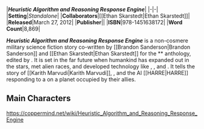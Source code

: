 |***Heuristic Algorithm and Reasoning Response Engine***|
|-|-|
|**Setting**|*Standalone*|
|**Collaborators**|[[Ethan Skarstedt\|Ethan Skarstedt]]|
|**Released**|March 27, 2012|
|**Publisher**||
|**ISBN**|978-1451638172|
|**Word Count**|8,869|

***Heuristic Algorithm and Reasoning Response Engine*** is a non-cosmere military science fiction story co-written by [[Brandon Sanderson\|Brandon Sanderson]] and [[Ethan Skarstedt\|Ethan Skarstedt]] for the ** anthology, edited by . It is set in the far future when humankind has expanded out in the stars, met alien races, and developed technology like , , and . It tells the story of [[Karith Marvudi\|Karith Marvudi]], , and the AI [[HARRE\|HARRE]] responding to a  on a planet occupied by their allies.

## Main Characters



https://coppermind.net/wiki/Heuristic_Algorithm_and_Reasoning_Response_Engine